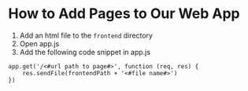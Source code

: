# How to Add Pages to Our Web App
1. Add an html file to the `frontend` directory
2. Open app.js
3. Add the following code snippet in app.js
```
app.get('/<#url path to page#>', function (req, res) {
    res.sendFile(frontendPath + '<#file name#>')
})
```
